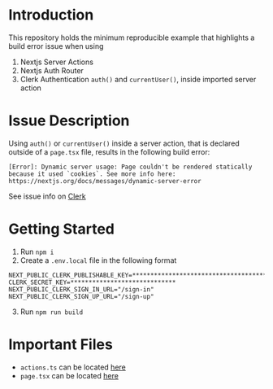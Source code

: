 # Introduction
This repository holds the minimum reproducible example that highlights a build error issue when using
1. Nextjs Server Actions
2. Nextjs Auth Router
3. Clerk Authentication `auth()` and `currentUser()`, inside imported server action
# Issue Description
Using `auth()` or `currentUser()` inside a server action, that is declared outside of a `page.tsx` file, results in the following build error:   
```
[Error]: Dynamic server usage: Page couldn't be rendered statically because it used `cookies`. See more info here: https://nextjs.org/docs/messages/dynamic-server-error
```
See issue info on [Clerk](https://github.com/clerk/javascript/issues/2710)
# Getting Started
1. Run `npm i`
2. Create a `.env.local` file in the following format 
```
NEXT_PUBLIC_CLERK_PUBLISHABLE_KEY=**************************************
CLERK_SECRET_KEY=*****************************
NEXT_PUBLIC_CLERK_SIGN_IN_URL="/sign-in"
NEXT_PUBLIC_CLERK_SIGN_UP_URL="/sign-up"
```
3. Run `npm run build`

# Important Files
- `actions.ts` can be located [here](app\actions.ts)
- `page.tsx` can be located [here](app\page.tsx)
